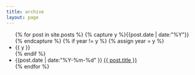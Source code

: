 ```yaml
---
title: archive
layout: page
---
```


<ul class="listing">
  {% for post in site.posts %}
  {% capture y %}{{post.date | date:"%Y"}}{% endcapture %}
  {% if year != y %}
  {% assign year = y %}
  <li class="listing-seperator">{{ y }}</li>
  {% endif %}
  <li class="listing-seperator">
    <time datetime="{{ post.date | date:"%Y-%m-%d" }}">{{post.date | date:"%Y-%m-%d" }}</time>
    <a href="{{ post.url }}" title="{{ post.title }}">{{ post.title }}</a>
  </li>
  {% endfor %}
</ul>
